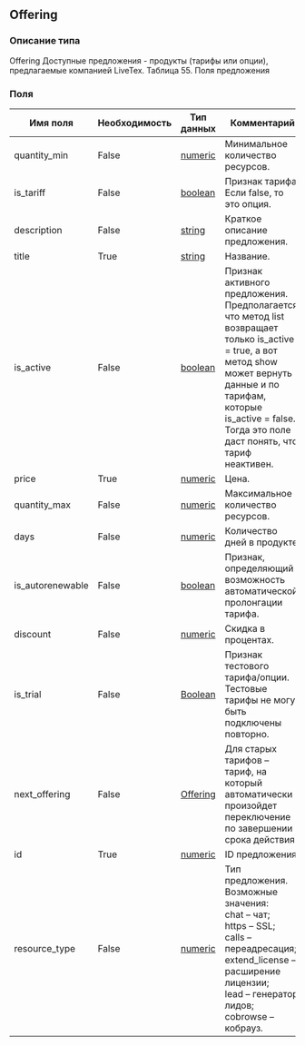 
## Offering

### Описание типа
Offering
Доступные предложения - продукты (тарифы или опции), предлагаемые компанией LiveTex.
Таблица 55. Поля предложения


### Поля

| Имя поля | Необходимость | Тип данных | Комментарий |
|---|---|---|---|
|quantity_min|False|[numeric](/docs/types/numeric.md)|Минимальное количество ресурсов.<br/>|
|is_tariff|False|[boolean](/docs/types/boolean.md)|Признак тарифа.<br/>Если false, то это опция.<br/>|
|description|False|[string](/docs/types/string.md)|Краткое описание предложения.<br/>|
|title|True|[string](/docs/types/string.md)|Название.<br/>|
|is_active|False|[boolean](/docs/types/boolean.md)|Признак активного предложения.<br/>Предполагается, что метод list возвращает только is_active = true, а вот метод show может вернуть данные и по тарифам, которые is_active = false. Тогда это поле даст понять, что тариф неактивен.<br/>|
|price|True|[numeric](/docs/types/numeric.md)|Цена.<br/>|
|quantity_max|False|[numeric](/docs/types/numeric.md)|Максимальное количество ресурсов.<br/>|
|days|False|[numeric](/docs/types/numeric.md)|Количество дней в продукте.<br/>|
|is_autorenewable|False|[boolean](/docs/types/boolean.md)|Признак, определяющий возможность автоматической пролонгации тарифа.<br/>|
|discount|False|[numeric](/docs/types/numeric.md)|Скидка в процентах.<br/>|
|is_trial|False|[Boolean](/docs/types/Boolean.md)|Признак тестового тарифа/опции.<br/>Тестовые тарифы не могут быть подключены повторно.<br/>|
|next_offering|False|[Offering](/docs/types/Offering.md)|Для старых тарифов – тариф, на который автоматически произойдет переключение по завершении срока действия.<br/>|
|id|True|[numeric](/docs/types/numeric.md)|ID предложения.<br/>|
|resource_type|False|[numeric](/docs/types/numeric.md)|Тип предложения.<br/>Возможные значения:<br/>chat – чат;<br/>https – SSL;<br/>calls – переадресация;<br/>extend_license – расширение лицензии;<br/>lead – генератор лидов;<br/>cobrowse – кобрауз.<br/>|
